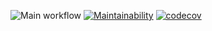 ![Main workflow](https://github.com/InfluxOW/XSolla-Marketplace/workflows/Main%20workflow/badge.svg)
[![Maintainability](https://api.codeclimate.com/v1/badges/a8fc1f3ef1be77fe7576/maintainability)](https://codeclimate.com/github/InfluxOW/XSolla-Marketplace/maintainability)
[![codecov](https://codecov.io/gh/InfluxOW/XSolla-Marketplace/branch/master/graph/badge.svg)](https://codecov.io/gh/InfluxOW/XSolla-Marketplace)
